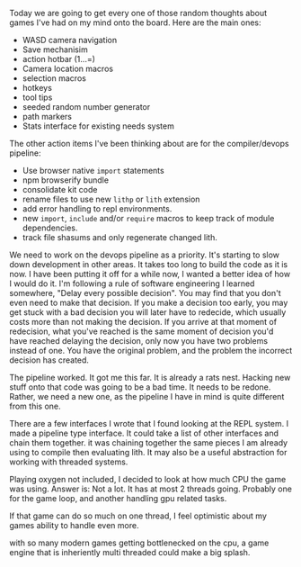 Today we are going to get every one of those random thoughts about games I've had on my mind onto the board. Here are the main ones:
- WASD camera navigation
- Save mechanisim
- action hotbar (1...=)
- Camera location macros
- selection macros
- hotkeys
- tool tips
- seeded random number generator
- path markers
- Stats interface for existing needs system

The other action items I've been thinking about are for the compiler/devops pipeline:
- Use browser native `import` statements
- npm browserify bundle
- consolidate kit code
- rename files to use new `lithp` or `lith` extension
- add error handling to repl environments. 
- new `import`, `include` and/or `require` macros to keep track of module dependencies.
- track file shasums and only regenerate changed lith.

We need to work on the devops pipeline as a priority. It's starting to slow down development in other areas. It takes too long to build the code as it is now. I have been putting it off for a while now, I wanted a better idea of how I would do it. I'm following a rule of software engineering I learned somewhere, "Delay every possible decision". You may find that you don't even need to  make that decision. If you make a decision too early, you may get stuck with a bad decision you will later have to redecide, which usually costs more than not making the decision. If you arrive at that moment of redecision, what you've reached is the same moment of decision you'd have reached delaying the decision, only now you have two problems instead of one. You have the original problem, and the problem the incorrect decision has created.

The pipeline worked. It got me this far. It is already a rats nest.
Hacking new stuff onto that code was going to be a bad time. It needs to be redone. Rather, we need a new one, as the pipeline I have in mind is quite different from this one.

There are a few interfaces I wrote that I found looking at the REPL system. I made a pipeline type interface. It could take a list of other interfaces and chain them together.
it was chaining together the same pieces I am already using to compile then evaluating lith. It may also be a useful abstraction for working with threaded systems.

Playing oxygen not included, I decided to look at how much CPU the game was using. Answer is: Not a lot. 
It has at most 2 threads going. Probably one for the game loop, and another handling gpu related tasks.

If that game can do so much on one thread, I feel optimistic about my games ability to handle even more.

with so many modern games getting bottlenecked on the cpu, a game engine that is inheriently multi threaded could make a big splash.